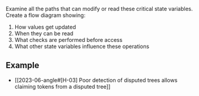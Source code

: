Examine all the paths that can modify or read these critical state variables. Create a flow diagram showing:

1. How values get updated
2. When they can be read
3. What checks are performed before access
4. What other state variables influence these operations


## Example
- [[2023-06-angle#[H-03] Poor detection of disputed trees allows claiming tokens from a disputed tree]]